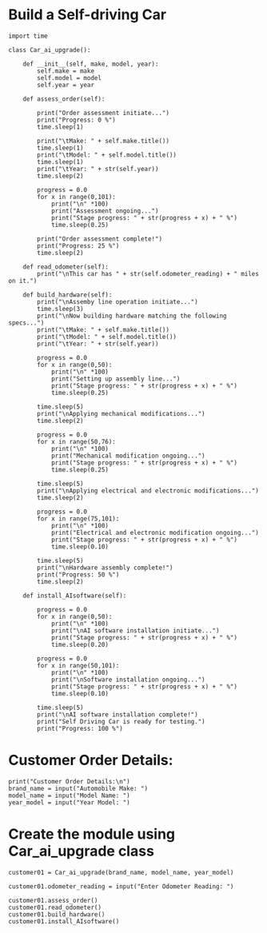 # Build a Self-driving Car
	import time

	class Car_ai_upgrade():

		def __init__(self, make, model, year):
			self.make = make
			self.model = model
			self.year = year

		def assess_order(self):

			print("Order assessment initiate...")
			print("Progress: 0 %")
			time.sleep(1)

			print("\tMake: " + self.make.title())
			time.sleep(1)
			print("\tModel: " + self.model.title())
			time.sleep(1)
			print("\tYear: " + str(self.year))
			time.sleep(2)

			progress = 0.0
			for x in range(0,101):
				print("\n" *100)
				print("Assessment ongoing...")
				print("Stage progress: " + str(progress + x) + " %")
				time.sleep(0.25)

			print("Order assessment complete!")
			print("Progress: 25 %")
			time.sleep(2)

		def read_odometer(self):
			print("\nThis car has " + str(self.odometer_reading) + " miles on it.")

		def build_hardware(self):
			print("\nAssemby line operation initiate...")
			time.sleep(3)
			print("\nNow building hardware matching the following specs...")
			print("\tMake: " + self.make.title())
			print("\tModel: " + self.model.title())
			print("\tYear: " + str(self.year))

			progress = 0.0
			for x in range(0,50):
				print("\n" *100)
				print("Setting up assembly line...")
				print("Stage progress: " + str(progress + x) + " %")
				time.sleep(0.25)

			time.sleep(5)
			print("\nApplying mechanical modifications...")
			time.sleep(2)

			progress = 0.0
			for x in range(50,76):
				print("\n" *100)
				print("Mechanical modification ongoing...")
				print("Stage progress: " + str(progress + x) + " %")
				time.sleep(0.25)

			time.sleep(5)
			print("\nApplying electrical and electronic modifications...")
			time.sleep(2)

			progress = 0.0
			for x in range(75,101):
				print("\n" *100)
				print("Electrical and electronic modification ongoing...")
				print("Stage progress: " + str(progress + x) + " %")
				time.sleep(0.10)

			time.sleep(5)
			print("\nHardware assembly complete!")
			print("Progress: 50 %")
			time.sleep(2)

		def install_AIsoftware(self):

			progress = 0.0
			for x in range(0,50):
				print("\n" *100)
				print("\nAI software installation initiate...")
				print("Stage progress: " + str(progress + x) + " %")
				time.sleep(0.20)

			progress = 0.0
			for x in range(50,101):
				print("\n" *100)
				print("\nSoftware installation ongoing...")
				print("Stage progress: " + str(progress + x) + " %")
				time.sleep(0.10)

			time.sleep(5)
			print("\nAI software installation complete!")
			print("Self Driving Car is ready for testing.")
			print("Progress: 100 %")

# Customer Order Details:
	print("Customer Order Details:\n")
	brand_name = input("Automobile Make: ")
	model_name = input("Model Name: ")
	year_model = input("Year Model: ")

# Create the module using Car_ai_upgrade class
	customer01 = Car_ai_upgrade(brand_name, model_name, year_model)

	customer01.odometer_reading = input("Enter Odometer Reading: ")

	customer01.assess_order()
	customer01.read_odometer()
	customer01.build_hardware()
	customer01.install_AIsoftware()
